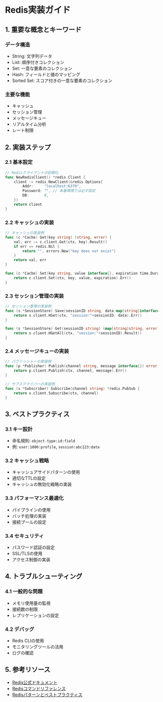 # Redis実装ガイド

## 1. 重要な概念とキーワード

### データ構造
- String: 文字列データ
- List: 順序付きコレクション
- Set: 一意な要素のコレクション
- Hash: フィールドと値のマッピング
- Sorted Set: スコア付きの一意な要素のコレクション

### 主要な機能
- キャッシュ
- セッション管理
- メッセージキュー
- リアルタイム分析
- レート制限

## 2. 実装ステップ

### 2.1 基本設定
```go
// Redisクライアントの初期化
func NewRedisClient() *redis.Client {
    client := redis.NewClient(&redis.Options{
        Addr:     "localhost:6379",
        Password: "", // 本番環境では必ず設定
        DB:       0,
    })
    return client
}
```

### 2.2 キャッシュの実装
```go
// キャッシュの実装例
func (c *Cache) Get(key string) (string, error) {
    val, err := c.client.Get(ctx, key).Result()
    if err == redis.Nil {
        return "", errors.New("key does not exist")
    }
    return val, err
}

func (c *Cache) Set(key string, value interface{}, expiration time.Duration) error {
    return c.client.Set(ctx, key, value, expiration).Err()
}
```

### 2.3 セッション管理の実装
```go
// セッション管理の実装例
func (s *SessionStore) Save(sessionID string, data map[string]interface{}) error {
    return s.client.HSet(ctx, "session:"+sessionID, data).Err()
}

func (s *SessionStore) Get(sessionID string) (map[string]string, error) {
    return s.client.HGetAll(ctx, "session:"+sessionID).Result()
}
```

### 2.4 メッセージキューの実装
```go
// パブリッシャーの実装例
func (p *Publisher) Publish(channel string, message interface{}) error {
    return p.client.Publish(ctx, channel, message).Err()
}

// サブスクライバーの実装例
func (s *Subscriber) Subscribe(channel string) *redis.PubSub {
    return s.client.Subscribe(ctx, channel)
}
```

## 3. ベストプラクティス

### 3.1 キー設計
- 命名規則: `object-type:id:field`
- 例: `user:1000:profile`, `session:abc123:data`

### 3.2 キャッシュ戦略
- キャッシュアサイドパターンの使用
- 適切なTTLの設定
- キャッシュの無効化戦略の実装

### 3.3 パフォーマンス最適化
- パイプラインの使用
- バッチ処理の実装
- 接続プールの設定

### 3.4 セキュリティ
- パスワード認証の設定
- SSL/TLSの使用
- アクセス制御の実装

## 4. トラブルシューティング

### 4.1 一般的な問題
- メモリ使用量の監視
- 接続数の制限
- レプリケーションの設定

### 4.2 デバッグ
- Redis CLIの使用
- モニタリングツールの活用
- ログの確認

## 5. 参考リソース
- [Redis公式ドキュメント](https://redis.io/documentation)
- [Redisコマンドリファレンス](https://redis.io/commands)
- [Redisパターンとベストプラクティス](https://redis.io/topics/patterns) 
